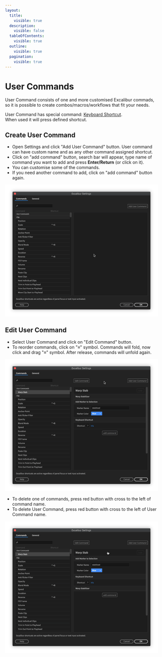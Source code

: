 ```yaml
---
layout:
  title:
    visible: true
  description:
    visible: false
  tableOfContents:
    visible: true
  outline:
    visible: true
  pagination:
    visible: true
---
```


# User Commands

User Command consists of one and more customised Excalibur commads, so it is possible to create combos/macros/workflows that fit your needs.

User Command has special command: [Keyboard Shortcut](keyboard-shortcut.md).\
When used it will press defined shortcut.

## Create User Command

* Open Settings and click "Add User Command" button. User command can have custom name and as any other command assigned shortcut.
* Click on "add command" button, search bar will appear, type name of command you want to add and press **Enter/Return** (or click on it).
* You can customise some of the commands.
* If you need another command to add, click on "add command" button again.

![](../../../.gitbook/assets/ucom_01_create.gif)

## Edit User Command

* Select User Command and click on "Edit Command" button.
* To reorder commands, click on "**≡**" symbol. Commands will fold, now click and drag "**≡**" symbol. After release, commands will unfold again.

![](../../../.gitbook/assets/ucom_02_reorder.gif)

* To delete one of commands, press red button with cross to the left of command name.
* To delete User Command, press red button with cross to the left of User Command name.

![](../../../.gitbook/assets/ucom_03_remove.gif)
